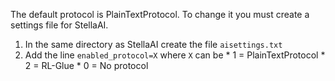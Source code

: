 The default protocol is PlainTextProtocol. To change it you must create a settings file for StellaAI.

  1. In the same directory as StellaAI create the file `aisettings.txt`
  1. Add the line `enabled_protocol=X` where `X` can be
    * 1 = PlainTextProtocol
    * 2 = RL-Glue
    * 0 = No protocol